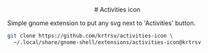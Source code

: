 <div style="text-align: center;">
# Activities icon
</div>

Simple gnome extension to put any svg next to 'Activities' button.

```bash
git clone https://github.com/krtrsv/activities-icon \
  ~/.local/share/gnome-shell/extensions/activities-icon@krtrsv
```
